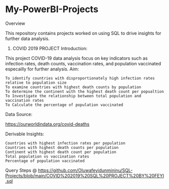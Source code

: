 # My-PowerBI-Projects
Overview

This repository contains projects worked on using SQL to drive insights for further data analysis.
1. COVID 2019 PROJECT
Introduction:

This project COVID-19 data analysis focus on key indicators such as infection rates, death counts, vaccination rates, and population vaccinated especailly for further analysis.
Aim:

    To identify countries with disproportionately high infection rates relative to population size
    To examine countries with highest death counts by population
    To determine the continent with the highest death count per popualtion
    To Investigate the relationship between total population and vaccination rates
    To Calculate the percentage of population vaccinated

Data Source:

https://ourworldindata.org/covid-deaths  

Derivable Insights:

    Countries with highest infection rates per population
    Countries with highest death counts per population
    Continent with highest death count per population
    Total population vs vaccination rates
    Percentage of population vaccinated

Query Steps @ https://github.com/Oluwafeyidunmininu/SQL-Projects/blob/main/COVID%202019%20SQL%20PROJECT%20BY%20FEYI.sql
